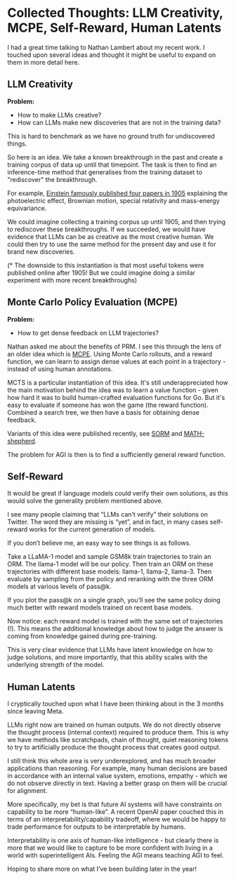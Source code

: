 # Collected Thoughts: LLM Creativity, MCPE, Self-Reward, Human Latents

I had a great time talking to Nathan Lambert about my recent work. I touched upon several ideas and thought it might be useful to expand on them in more detail here.

## LLM Creativity

**Problem:**
- How to make LLMs creative? 
- How can LLMs make new discoveries that are not in the training data?

This is hard to benchmark as we have no ground truth for undiscovered things.

So here is an idea. We take a known breakthrough in the past and create a training corpus of data up until that timepoint. The task is then to find an inference-time method that generalises from the training dataset to "rediscover" the breakthrough.

For example, [Einstein famously published four papers in 1905](https://en.wikipedia.org/wiki/Annus_mirabilis_papers) explaining the photoelectric effect, Brownian motion, special relativity and mass-energy equivariance. 

We could imagine collecting a training corpus up until 1905, and then trying to rediscover these breakthroughs. If we succeeded, we would have evidence that LLMs can be as creative as the most creative human. We could then try to use the same method for the present day and use it for brand new discoveries.

(* The downside to this instantiation is that most useful tokens were published online after 1905! But we could imagine doing a similar experiment with more recent breakthroughs)

## Monte Carlo Policy Evaluation (MCPE)

**Problem:**
- How to get dense feedback on LLM trajectories?

Nathan asked me about the benefits of PRM. I see this through the lens of an older idea which is [MCPE](http://incompleteideas.net/book/first/ebook/node51.html). Using Monte Carlo rollouts, and a reward function, we can learn to assign dense values at each point in a trajectory - instead of using human annotations.

MCTS is a particular instantiation of this idea. It's still underappreciated how the main motivation behind the idea was to learn a value function - given how hard it was to build human-crafted evaluation functions for Go. But it's easy to evaluate if someone has won the game (the reward function). Combined a search tree, we then have a basis for obtaining dense feedback.

Variants of this idea were published recently, see [SORM](https://arxiv.org/abs/2402.10963) and [MATH-shepherd](https://arxiv.org/abs/2312.08935).

The problem for AGI is then is to find a sufficiently general reward function.

## Self-Reward

It would be great if language models could verify their own solutions, as this would solve the generality problem mentioned above.

I see many people claiming that “LLMs can’t verify” their solutions on Twitter. The word they are missing is “yet”, and in fact, in many cases self-reward works for the current generation of models.

If you don’t believe me, an easy way to see things is as follows.

Take a LLaMA-1 model and sample GSM8k train trajectories to train an ORM. The llama-1 model will be our policy. Then train an ORM on these trajectories with different base models: llama-1, llama-2, llama-3. Then evaluate by sampling from the policy and reranking with the three ORM models at various levels of pass@k.

If you plot the pass@k on a single graph, you’ll see the same policy doing much better with reward models trained on recent base models.

Now notice: each reward model is trained with the same set of trajectories (!). This means the additional knowledge about how to judge the answer is coming from knowledge gained during pre-training.

This is very clear evidence that LLMs have latent knowledge on how to judge solutions, and more importantly, that this ability scales with the underlying strength of the model.

## Human Latents

I cryptically touched upon what I have been thinking about in the 3 months since leaving Meta.

LLMs right now are trained on human outputs. We do not directly observe the thought process (internal context) required to produce them. This is why we have methods like scratchpads, chain of thought, quiet reasoning tokens to try to artificially produce the thought process that creates good output.

I still think this whole area is very underexplored, and has much broader applications than reasoning. For example, many human decisions are based in accordance with an internal value system, emotions, empathy - which we do not observe directly in text. Having a better grasp on them will be crucial for alignment.

More specifically, my bet is that future AI systems will have constraints on capability to be more “human-like”. A recent OpenAI paper couched this in terms of an interpretability/capability tradeoff, where we would be happy to trade performance for outputs to be interpretable by humans.

Interpretability is one axis of human-like intelligence - but clearly there is more that we would like to capture to be more confident with living in a world with superintelligent AIs. Feeling the AGI means teaching AGI to feel.

Hoping to share more on what I’ve been building later in the year!

